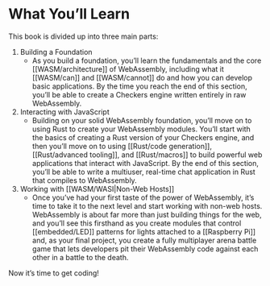 # What You’ll Learn

This book is divided up into three main parts:

1. Building a Foundation
	- As you build a foundation, you’ll learn the fundamentals and the core [[WASM/architecture]] of WebAssembly, including what it [[WASM/can]] and [[WASM/cannot]] do and how you can develop basic applications. By the time you reach the end of this section, you’ll be able to create a Checkers engine written entirely in raw WebAssembly.
2. Interacting with JavaScript
	- Building on your solid WebAssembly foundation, you’ll move on to using Rust to create your WebAssembly modules. You’ll start with the basics of creating a Rust version of your Checkers engine, and then you’ll move on to using [[Rust/code generation]], [[Rust/advanced tooling]], and [[Rust/macros]] to build powerful web applications that interact with JavaScript. By the end of this section, you’ll be able to write a multiuser, real-time chat application in Rust that compiles to WebAssembly.
1. Working with [[WASM/WASI|Non-Web Hosts]]
	- Once you’ve had your first taste of the power of WebAssembly, it’s time to take it to the next level and start working with non-web hosts. WebAssembly is about far more than just building things for the web, and you’ll see this firsthand as you create modules that control [[embedded/LED]] patterns for lights attached to a [[Raspberry Pi]] and, as your final project, you create a fully multiplayer arena battle game that lets developers pit their WebAssembly code against each other in a battle to the death.

Now it’s time to get coding!
